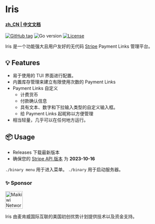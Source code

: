 # Iris 
#### [zh_CN | 中文文档](https://github.com/maikirakiwi/iris/blob/main/README_CN.md)

[![GitHub tag](https://img.shields.io/github/tag/maikirakiwi/iris?include_prereleases=&sort=semver&color=blue)](https://github.com/maikirakiwi/iris/releases/) 
![Go version](https://img.shields.io/github/go-mod/go-version/maikirakiwi/iris/main?label=go)
[![License](https://img.shields.io/badge/License-MIT-blue)](#license)

Iris 是一个功能强大且用户友好的无代码 [Stripe](https://stripe.com) Payment Links 管理平台。

## 💡 Features

- 易于使用的 TUI 界面进行配置。 
- 内置库存管理来建立有限使用次数的 Payment Links 
- Payment Links 自定义
    - 计费货币
    - 付款确认信息
    - 具有文本、数字和下拉输入类型的自定义输入框。
    - 给 Payment Links 起昵称以方便管理
- 相当轻量，几乎可以在任何地方运行。

## 📦 Usage

- Releases 下载最新版本
- 确保您的 [Stripe API 版本](https://dashboard.stripe.com/test/developers) 为 **2023-10-16**

`./binary menu` 用于进入菜单。
`./binary` 用于启动服务器。 

### ✨ Sponsor

<img src="https://mai.kiwi/_app/immutable/assets/logo-de3ddbf3.png" alt="Maikiwi Network" width="55"/> 

Iris 由麦肯威国际互联的美国初创优势计划提供技术以及资金支持。
